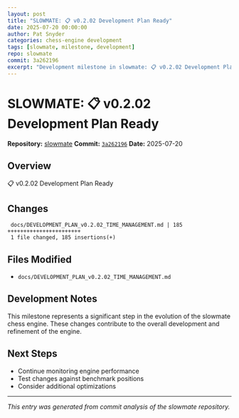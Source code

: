 ```yaml
---
layout: post
title: "SLOWMATE: 📋 v0.2.02 Development Plan Ready"
date: 2025-07-20 00:00:00 
author: Pat Snyder
categories: chess-engine development
tags: [slowmate, milestone, development]
repo: slowmate
commit: 3a262196
excerpt: "Development milestone in slowmate: 📋 v0.2.02 Development Plan Ready"
---
```


# SLOWMATE: 📋 v0.2.02 Development Plan Ready

**Repository:** [slowmate](https://github.com/pssnyder/slowmate)
**Commit:** [`3a262196`](https://github.com/pssnyder/slowmate/commit/3a26219610dbfb193f716b8a783fdd3d6c1e1916)
**Date:** 2025-07-20

## Overview

📋 v0.2.02 Development Plan Ready

## Changes

```
 docs/DEVELOPMENT_PLAN_v0.2.02_TIME_MANAGEMENT.md | 185 +++++++++++++++++++++++
 1 file changed, 185 insertions(+)
```

## Files Modified

- `docs/DEVELOPMENT_PLAN_v0.2.02_TIME_MANAGEMENT.md`

## Development Notes

This milestone represents a significant step in the evolution of the slowmate chess engine. These changes contribute to the overall development and refinement of the engine.

## Next Steps

- Continue monitoring engine performance
- Test changes against benchmark positions
- Consider additional optimizations

---

*This entry was generated from commit analysis of the slowmate repository.*
